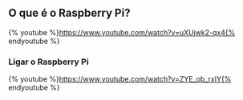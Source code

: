 ## O que é o Raspberry Pi?

{% youtube %}https://www.youtube.com/watch?v=uXUjwk2-qx4{% endyoutube %}

### Ligar o Raspberry Pi

{% youtube %}https://www.youtube.com/watch?v=ZYE_ob_rxIY{% endyoutube %}